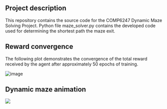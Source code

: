 ## Project description

This repository contains the source code for the COMP6247 Dynamic Maze Solving Project. Python file maze_solver.py
contains the developed code used for determining the shortest path the maze exit.

## Reward convergence

The following plot demonstrates the convergence of the total reward received by the agent after approximately
50 epochs of training.

![image](https://github.com/pacfan/COMP6247_Dynamic_Maze_Solivng_Project/blob/main/total_rewards_plot.png)

## Dynamic maze animation

![](maze_animation.gif)
